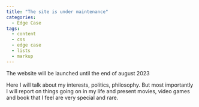 ```yaml
---
title: "The site is under maintenance"
categories:
  - Edge Case
tags:
  - content
  - css
  - edge case
  - lists
  - markup
---
```


The website will be launched until the end of august 2023

Here I will talk about my interests, politics, philosophy.
But most importantly I will report on things going on in my life and present movies, video games and book that I feel are very special and rare.
